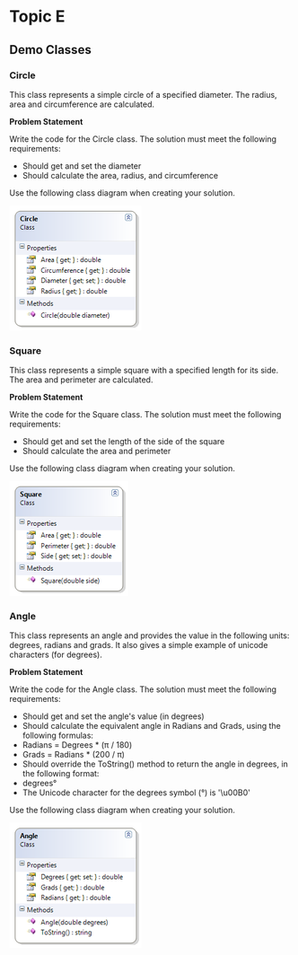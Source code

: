 # Topic E

## Demo Classes

### Circle

This class represents a simple circle of a specified diameter. The radius, area and circumference are calculated. 

**Problem Statement**

Write the code for the Circle class. The solution must meet the following requirements:

* Should get and set the diameter
* Should calculate the area, radius, and circumference

Use the following class diagram when creating your solution.

![Circle Class Diagram](E-Circle.png)


### Square

This class represents a simple square with a specified length for its side. The area and perimeter are calculated. 

**Problem Statement**

Write the code for the Square class. The solution must meet the following requirements:

* Should get and set the length of the side of the square
* Should calculate the area and perimeter

Use the following class diagram when creating your solution.

![Square Class Diagram](E-Square.png)

### Angle

This class represents an angle and provides the value in the following units: degrees, radians and grads. It also gives a simple example of unicode characters (for degrees).

**Problem Statement**

Write the code for the Angle class. The solution must meet the following requirements:

* Should get and set the angle's value (in degrees)
* Should calculate the equivalent angle in Radians and Grads, using the following formulas:
* Radians = Degrees * (π / 180)
* Grads = Radians * (200 / π)
* Should override the ToString() method to return the angle in degrees, in the following format:
* degrees°
* The Unicode character for the degrees symbol (°) is '\u00B0'

Use the following class diagram when creating your solution.

![Angle Class Diagram](E-Angle.png)
